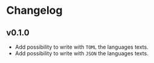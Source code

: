 # Changelog

## v0.1.0
-   Add possibility to write with `TOML` the languages texts.
-   Add possibility to write with `JSON` the languages texts.
